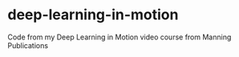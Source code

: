 # deep-learning-in-motion
Code from my Deep Learning in Motion video course from Manning Publications
